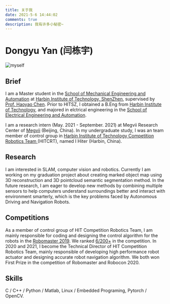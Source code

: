 ```yaml
---
title: 关于我
date: 2021-5-6 14:44:02
comments: true
description: 我有许多小秘密~
---
```


# Dongyu Yan (闫栋宇)

![myself](/images/system/self.jpg)

## Brief

I am a Master student in the [School of Mechanical Engineering and Automation](http://smea.hitsz.edu.cn/index.htm) at [Harbin Institute of Technology, ShenZhen](http://hitsz.edu.cn/), supervised by [Prof. Haoyao Chen](http://faculty.hitsz.edu.cn/chenhaoyao). Prior to HITSZ, I obtained a B.Eng from [Harbin Institute of Technology](http://hit.edu.cn/), and majored in  elctrical engineering in the [School of Electrical Engineering and Automation](http://hitee.hit.edu.cn/).

I am a research intern (May. 2021 - September. 2021) at Megvii Research Center of [Megvii](https://megvii.com/) (Beijing, China). In my undergraduate study, I was an team member of control group in [Harbin Institute of Technology Competition Robotics Team ](https://baike.baidu.com/item/%E5%93%88%E5%B0%94%E6%BB%A8%E5%B7%A5%E4%B8%9A%E5%A4%A7%E5%AD%A6%E7%AB%9E%E6%8A%80%E6%9C%BA%E5%99%A8%E4%BA%BA%E9%98%9F) (HITCRT), named I Hiter (Harbin, China).

## Research

I am interested in SLAM, computer vision and robotics. Currently I am working on my graduation project about creating marked object map using 3D reconstruction and 3D pointcloud semantic segmentation method. In the future research, I am eager to develop new methods by combining multiple sensors to help computers understand surroundings better and interact with environment smarterly, which is the key problems  faced by Autonomous Driving and Navigation Robots.

## Competitions

As a member of control group of HIT Competition Robotics Team, I am mainly responsible for coding and designing the control algorithm for the robots in the [Robomaster 2019](https://www.robomaster.com/en-US). We ranked [6/200+](https://www.robomaster.com/en-US/resource/pages/announcement/1035) in the competition.
In 2020 and 2021, I become the Technical Director of HIT Competition Robotics Team, mainly responsible of developing high performance robot actuator and designing accurate robot navigation algorithm. We both won First Prize in the competition of Robomaster and Robocon 2020.

## Skills

C / C++ / Python / Matlab, Linux / Embedded Programing, Pytorch / OpenCV.
